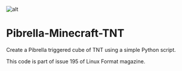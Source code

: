 ![alt](http://www.linuxformat.com/forums/images/lxf.gif)

# Pibrella-Minecraft-TNT

Create a Pibrella triggered cube of TNT using a simple Python script.

This code is part of issue 195 of Linux Format magazine.
